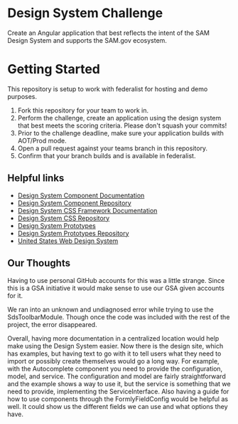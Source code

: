 # Design System Challenge

Create an Angular application that best reflects the intent of the SAM Design System and supports the SAM.gov ecosystem.

# Getting Started
This repository is setup to work with federalist for hosting and demo purposes.

 1. Fork this repository for your team to work in.
 2. Perform the challenge, create an application using the design system that best meets the scoring criteria. Please don't squash your commits! 
 3. Prior to the challenge deadline, make sure your application builds with AOT/Prod mode.
 4. Open a pull request against your teams branch in this repository. 
 5. Confirm that your branch builds and is available in federalist.


## Helpful links

 - [Design System Component Documentation](https://cg-fa19003e-5296-4960-ac2e-caccfeb620ac.app.cloud.gov/site/gsa/sam-design-system)
 - [Design System Component Repository](https://github.com/GSA/sam-design-system)
 - [Design System CSS Framework Documentation](https://federalist-0ad5a602-ca98-4a7e-8d6e-d9ece7bc4cf8.app.cloud.gov/site/gsa/sam-styles/)
 - [Design System CSS Repository](https://github.com/GSA/sam-styles)
 - [Design System Prototypes](https://federalist-e1ade7fb-52e9-46c3-b273-1ab1fd05e2fa.app.cloud.gov/site/gsa/sam-prototypes/)
 - [Design System Prototypes Repository](https://github.com/GSA/sam-prototypes)
 - [United States Web Design System](https://designsystem.digital.gov/)


## Our Thoughts

Having to use personal GitHub accounts for this was a little strange. Since this is a GSA initiative it would make sense to use our GSA given accounts for it.

We ran into an unknown and undiagnosed error while trying to use the SdsToolbarModule. Though once the code was included with the rest of the project, the error disappeared. 

Overall, having more documentation in a centralized location would help make using the Design System easier. Now there is the design site, which has examples, but having text to go with it to tell users what they need to import or possibly create themselves would go a long way. For example, with the Autocomplete component you need to provide the configuration, model, and service. The configuration and model are fairly straightforward and the example shows a way to use it, but the service is something that we need to provide, implementing the ServiceInterface. Also having a guide for how to use components through the FormlyFieldConfig would be helpful as well. It could show us the different fields we can use and what options they have.
